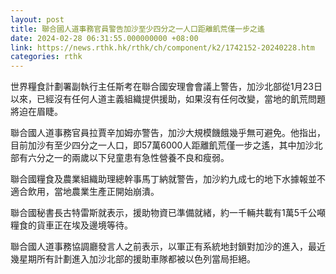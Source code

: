 ```yaml
---
layout: post
title: 聯合國人道事務官員警告加沙至少四分之一人口距離飢荒僅一步之遙
date: 2024-02-28 06:31:55.000000000 +08:00
link: https://news.rthk.hk/rthk/ch/component/k2/1742152-20240228.htm
categories: rthk
---
```


世界糧食計劃署副執行主任斯考在聯合國安理會會議上警告，加沙北部從1月23日以來，已經沒有任何人道主義組織提供援助，如果沒有任何改變，當地的飢荒問題將迫在眉睫。

聯合國人道事務官員拉賈辛加姆亦警告，加沙大規模饑餓幾乎無可避免。他指出，目前加沙有至少四分之一人口，即57萬6000人距離飢荒僅一步之遙，其中加沙北部有六分之一的兩歲以下兒童患有急性營養不良和瘦弱。

聯合國糧食及農業組織助理總幹事馬丁納就警告，加沙約九成七的地下水據報並不適合飲用，當地農業生產正開始崩潰。

聯合國秘書長古特雷斯就表示，援助物資已準備就緒，約一千輛共載有1萬5千公噸糧食的貨車正在埃及邊境等待。

聯合國人道事務協調廳發言人之前表示，以軍正有系統地封鎖對加沙的進入，最近幾星期所有計劃進入加沙北部的援助車隊都被以色列當局拒絕。
